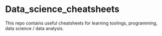 # Data_science_cheatsheets

This repo contains useful cheatsheets for learning toolings, programming, data science / data analysis.
